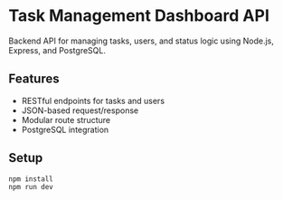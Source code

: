 # Task Management Dashboard API

Backend API for managing tasks, users, and status logic using Node.js, Express, and PostgreSQL.

## Features
- RESTful endpoints for tasks and users
- JSON-based request/response
- Modular route structure
- PostgreSQL integration

## Setup
```bash
npm install
npm run dev
